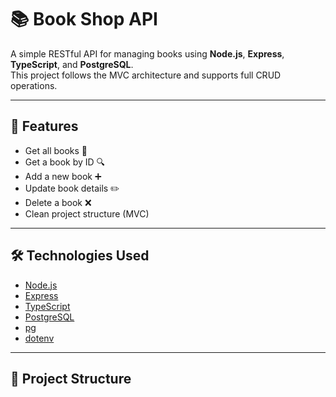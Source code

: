 # 📚 Book Shop API

A simple RESTful API for managing books using **Node.js**, **Express**, **TypeScript**, and **PostgreSQL**.  
This project follows the MVC architecture and supports full CRUD operations.

---

## 🚀 Features

- Get all books 📖
- Get a book by ID 🔍
- Add a new book ➕
- Update book details ✏️
- Delete a book ❌
- Clean project structure (MVC)

---

## 🛠️ Technologies Used

- [Node.js](https://nodejs.org/)
- [Express](https://expressjs.com/)
- [TypeScript](https://www.typescriptlang.org/)
- [PostgreSQL](https://www.postgresql.org/)
- [pg](https://node-postgres.com/)
- [dotenv](https://www.npmjs.com/package/dotenv)

---

## 📂 Project Structure

